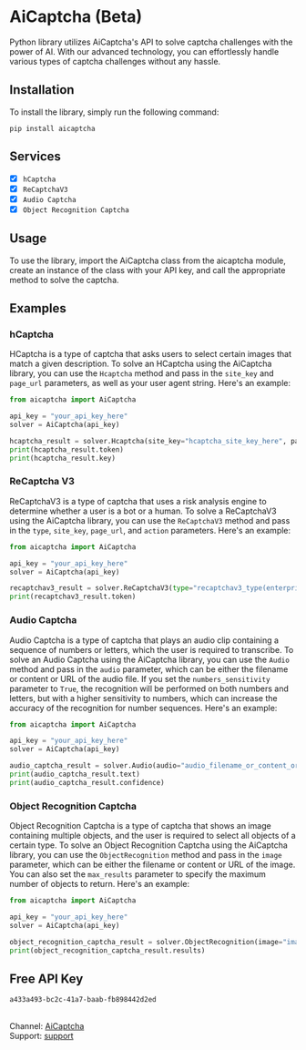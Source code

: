 # AiCaptcha (Beta)
Python library utilizes AiCaptcha's API to solve captcha challenges with the power of AI. With our advanced technology, you can effortlessly handle various types of captcha challenges without any hassle. 

## Installation
To install the library, simply run the following command:
``` 
pip install aicaptcha
```

## Services
- [x] `hCaptcha`
- [x] `ReCaptchaV3`
- [x] `Audio Captcha`
- [x] `Object Recognition Captcha`

## Usage
To use the library, import the AiCaptcha class from the aicaptcha module, create an instance of the class with your API key, and call the appropriate method to solve the captcha.

## Examples
### hCaptcha
HCaptcha is a type of captcha that asks users to select certain images that match a given description. To solve an HCaptcha using the AiCaptcha library, you can use the `Hcaptcha` method and pass in the `site_key` and `page_url` parameters, as well as your user agent string. Here's an example:
``` python
from aicaptcha import AiCaptcha

api_key = "your_api_key_here"
solver = AiCaptcha(api_key)

hcaptcha_result = solver.Hcaptcha(site_key="hcaptcha_site_key_here", page_url="hcaptcha_page_url_here", user_agent="your_user_agent_here")
print(hcaptcha_result.token)
print(hcaptcha_result.key)
```

### ReCaptcha V3
ReCaptchaV3 is a type of captcha that uses a risk analysis engine to determine whether a user is a bot or a human. To solve a ReCaptchaV3 using the AiCaptcha library, you can use the `ReCaptchaV3` method and pass in the `type`, `site_key`, `page_url`, and `action` parameters. Here's an example: 
``` python
from aicaptcha import AiCaptcha

api_key = "your_api_key_here"
solver = AiCaptcha(api_key)

recaptchav3_result = solver.ReCaptchaV3(type="recaptchav3_type(enterprise/normal)", site_key="recaptchav3_site_key_here", page_url="recaptchav3_page_url_here", action="recaptchav3_action_here")
print(recaptchav3_result.token)
```

### Audio Captcha
Audio Captcha is a type of captcha that plays an audio clip containing a sequence of numbers or letters, which the user is required to transcribe. To solve an Audio Captcha using the AiCaptcha library, you can use the `Audio` method and pass in the `audio` parameter, which can be either the filename or content or URL of the audio file. If you set the `numbers_sensitivity` parameter to `True`, the recognition will be performed on both numbers and letters, but with a higher sensitivity to numbers, which can increase the accuracy of the recognition for number sequences. Here's an example:
``` python
from aicaptcha import AiCaptcha

api_key = "your_api_key_here"
solver = AiCaptcha(api_key)

audio_captcha_result = solver.Audio(audio="audio_filename_or_content_or_url", numbers_sensitivity=False)
print(audio_captcha_result.text)
print(audio_captcha_result.confidence)
```

### Object Recognition Captcha
Object Recognition Captcha is a type of captcha that shows an image containing multiple objects, and the user is required to select all objects of a certain type. To solve an Object Recognition Captcha using the AiCaptcha library, you can use the `ObjectRecognition` method and pass in the `image` parameter, which can be either the filename or content or URL of the image. You can also set the `max_results` parameter to specify the maximum number of objects to return. Here's an example:
``` python
from aicaptcha import AiCaptcha

api_key = "your_api_key_here"
solver = AiCaptcha(api_key)

object_recognition_captcha_result = solver.ObjectRecognition(image="image_filename_or_content_or_url", max_results=5)
print(object_recognition_captcha_result.results)
```

## Free API Key
``` txt
a433a493-bc2c-41a7-baab-fb898442d2ed
```

## 
Channel: [AiCaptcha](https://t.me/aicaptcha)\
Support: [support](https://t.me/AiCaptchaSupport)
